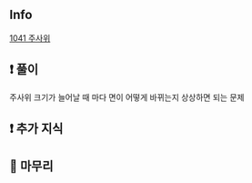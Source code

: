 ## Info
<a href="https://www.acmicpc.net/problem/1041" rel="nofollow">1041 주사위</a>

## ❗ 풀이

주사위 크기가 늘어날 때 마다 면이 어떻게 바뀌는지 상상하면 되는 문제

## ❗ 추가 지식


## 🙂 마무리
